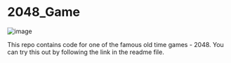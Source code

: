 # 2048_Game

![image](https://github.com/DikshaMakkar/2048_Game/assets/62770475/ed114034-71ba-4826-9812-f60aca62f560)


This repo contains code for one of the famous old time games - 2048. You can try this out by following the link in the readme file.
